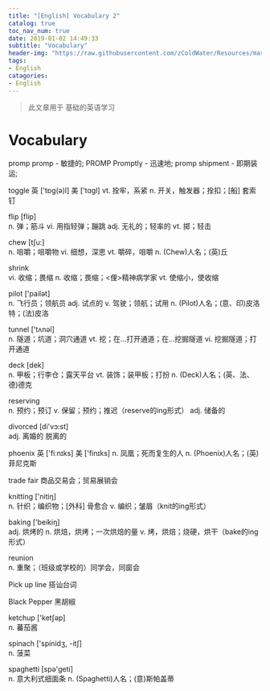 ```yaml
---
title: "[English] Vocabulary 2"
catalog: true
toc_nav_num: true
date: 2019-01-02 14:49:33
subtitle: "Vocabulary"
header-img: "https://raw.githubusercontent.com/zColdWater/Resources/master/Images/city-593145.jpg"
tags:
- English
catagories:
- English
---
```


> 此文章用于 基础的英语学习

Vocabulary
=======

promp 
promp - 敏捷的;
PROMP Promptly - 迅速地;
promp shipment - 即期装运;

toggle 
 英  ['tɒg(ə)l]   美  ['tɑɡl]
vt. 拴牢，系紧
n. 开关，触发器；拴扣；[船] 套索钉

flip [flip]  
n. 弹；筋斗
vi. 用指轻弹；蹦跳
adj. 无礼的；轻率的
vt. 掷；轻击

chew [tʃu:]  
n. 咀嚼；咀嚼物
vi. 细想，深思
vt. 嚼碎，咀嚼
n. (Chew)人名；(英)丘

shrink  
vi. 收缩；畏缩
n. 收缩；畏缩；<俚>精神病学家
vt. 使缩小，使收缩

pilot ['pailət]  
n. 飞行员；领航员
adj. 试点的
v. 驾驶；领航；试用
n. (Pilot)人名；(意、印)皮洛特；(法)皮洛

tunnel ['tʌnəl]  
n. 隧道；坑道；洞穴通道
vt. 挖；在…打开通道；在…挖掘隧道
vi. 挖掘隧道；打开通道

deck [dek]  
n. 甲板；行李仓；露天平台
vt. 装饰；装甲板；打扮
n. (Deck)人名；(英、法、德)德克

reserving  
n. 预约；预订
v. 保留；预约；推迟（reserve的ing形式）
adj. 储备的

divorced [di'vɔ:st]  
adj. 离婚的
脱离的

phoenix 
 英  ['fiːnɪks]   美  ['finɪks]
n. 凤凰；死而复生的人
n. (Phoenix)人名；(英)菲尼克斯

trade fair 
商品交易会；贸易展销会

knitting ['nitiŋ]  
n. 针织；编织物；[外科] 骨愈合
v. 编织；皱眉（knit的ing形式）

baking ['beikiŋ]  
adj. 烘烤的
n. 烘焙，烘烤；一次烘焙的量
v. 烤，烘焙；烧硬，烘干（bake的ing形式）

reunion  
n. 重聚；（班级或学校的）同学会，同窗会

Pick up line
搭讪台词

Black Pepper
黑胡椒

ketchup ['ketʃəp]  
n. 蕃茄酱

spinach ['spinidʒ, -itʃ]  
n. 菠菜

spaghetti [spə'ɡeti]  
n. 意大利式细面条
n. (Spaghetti)人名；(意)斯帕盖蒂

